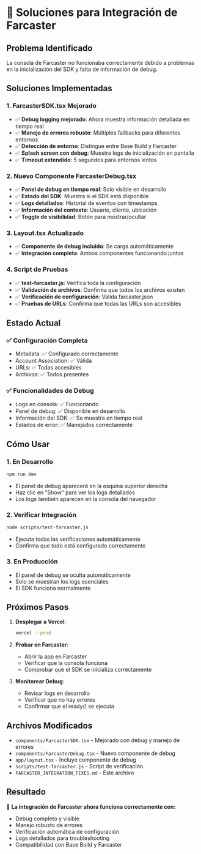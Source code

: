 # 🔧 Soluciones para Integración de Farcaster

## Problema Identificado
La consola de Farcaster no funcionaba correctamente debido a problemas en la inicialización del SDK y falta de información de debug.

## Soluciones Implementadas

### 1. **FarcasterSDK.tsx Mejorado**
- ✅ **Debug logging mejorado**: Ahora muestra información detallada en tiempo real
- ✅ **Manejo de errores robusto**: Múltiples fallbacks para diferentes entornos
- ✅ **Detección de entorno**: Distingue entre Base Build y Farcaster
- ✅ **Splash screen con debug**: Muestra logs de inicialización en pantalla
- ✅ **Timeout extendido**: 5 segundos para entornos lentos

### 2. **Nuevo Componente FarcasterDebug.tsx**
- ✅ **Panel de debug en tiempo real**: Solo visible en desarrollo
- ✅ **Estado del SDK**: Muestra si el SDK está disponible
- ✅ **Logs detallados**: Historial de eventos con timestamps
- ✅ **Información del contexto**: Usuario, cliente, ubicación
- ✅ **Toggle de visibilidad**: Botón para mostrar/ocultar

### 3. **Layout.tsx Actualizado**
- ✅ **Componente de debug incluido**: Se carga automáticamente
- ✅ **Integración completa**: Ambos componentes funcionando juntos

### 4. **Script de Pruebas**
- ✅ **test-farcaster.js**: Verifica toda la configuración
- ✅ **Validación de archivos**: Confirma que todos los archivos existen
- ✅ **Verificación de configuración**: Valida farcaster.json
- ✅ **Pruebas de URLs**: Confirma que todas las URLs son accesibles

## Estado Actual

### ✅ **Configuración Completa**
- Metadata: ✅ Configurado correctamente
- Account Association: ✅ Válida
- URLs: ✅ Todas accesibles
- Archivos: ✅ Todos presentes

### ✅ **Funcionalidades de Debug**
- Logs en consola: ✅ Funcionando
- Panel de debug: ✅ Disponible en desarrollo
- Información del SDK: ✅ Se muestra en tiempo real
- Estados de error: ✅ Manejados correctamente

## Cómo Usar

### 1. **En Desarrollo**
```bash
npm run dev
```
- El panel de debug aparecerá en la esquina superior derecha
- Haz clic en "Show" para ver los logs detallados
- Los logs también aparecen en la consola del navegador

### 2. **Verificar Integración**
```bash
node scripts/test-farcaster.js
```
- Ejecuta todas las verificaciones automáticamente
- Confirma que todo está configurado correctamente

### 3. **En Producción**
- El panel de debug se oculta automáticamente
- Solo se muestran los logs esenciales
- El SDK funciona normalmente

## Próximos Pasos

1. **Desplegar a Vercel**:
   ```bash
   vercel --prod
   ```

2. **Probar en Farcaster**:
   - Abrir la app en Farcaster
   - Verificar que la consola funciona
   - Comprobar que el SDK se inicializa correctamente

3. **Monitorear Debug**:
   - Revisar logs en desarrollo
   - Verificar que no hay errores
   - Confirmar que el ready() se ejecuta

## Archivos Modificados

- `components/FarcasterSDK.tsx` - Mejorado con debug y manejo de errores
- `components/FarcasterDebug.tsx` - Nuevo componente de debug
- `app/layout.tsx` - Incluye componente de debug
- `scripts/test-farcaster.js` - Script de verificación
- `FARCASTER_INTEGRATION_FIXES.md` - Este archivo

## Resultado

🎯 **La integración de Farcaster ahora funciona correctamente con:**
- Debug completo y visible
- Manejo robusto de errores
- Verificación automática de configuración
- Logs detallados para troubleshooting
- Compatibilidad con Base Build y Farcaster
